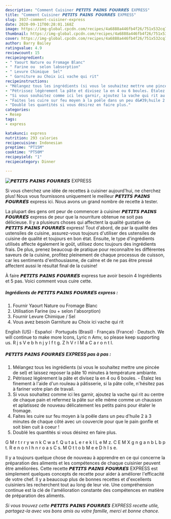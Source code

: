```yaml
---
description: "Comment Cuisiner 𝙋𝙀𝙏𝙄𝙏𝙎 𝙋𝘼𝙄𝙉𝙎 𝙁𝙊𝙐𝙍𝙍𝙀́𝙎 EXPRESS"
title: "Comment Cuisiner 𝙋𝙀𝙏𝙄𝙏𝙎 𝙋𝘼𝙄𝙉𝙎 𝙁𝙊𝙐𝙍𝙍𝙀́𝙎 EXPRESS"
slug: 3937-comment-cuisiner-express
date: 2020-09-11T00:28:01.168Z
image: https://img-global.cpcdn.com/recipes/4a6888a446fb4f26/751x532cq70/𝙋𝙀𝙏𝙄𝙏𝙎-𝙋𝘼𝙄𝙉𝙎-𝙁𝙊𝙐𝙍𝙍𝙀́𝙎-express-photo-principale-de-la-recette.jpg
thumbnail: https://img-global.cpcdn.com/recipes/4a6888a446fb4f26/751x532cq70/𝙋𝙀𝙏𝙄𝙏𝙎-𝙋𝘼𝙄𝙉𝙎-𝙁𝙊𝙐𝙍𝙍𝙀́𝙎-express-photo-principale-de-la-recette.jpg
cover: https://img-global.cpcdn.com/recipes/4a6888a446fb4f26/751x532cq70/𝙋𝙀𝙏𝙄𝙏𝙎-𝙋𝘼𝙄𝙉𝙎-𝙁𝙊𝙐𝙍𝙍𝙀́𝙎-express-photo-principale-de-la-recette.jpg
author: Barry Bailey
ratingvalue: 4.9
reviewcount: 15
recipeingredient:
- " Yaourt Nature ou Fromage Blanc"
- " Farine ou  selon labsorption"
- " Levure Chimique  Sel"
- " Garniture au Choix ici vache qui rit"
recipeinstructions:
- "Mélangez tous les ingrédients (si vous le souhaitez mettre une pincée de sel) et laissez reposer la pâte 10 minutes à température ambiante."
- "Pétrissez légèrement la pâte et divisez la en 4 ou 6 boules. Étalez les finement à l&#39;aide d&#39;un rouleau à pâtisserie, si la pâte colle, n&#39;hésitez pas à fariner votre plan de travail."
- "Si vous souhaitez comme ici les garnir, ajoutez la vache qui rit au centre de chaque pain et refermez la pâte sur elle même comme un chausson et aplatissez de nouveau délicatement les petits pains pour étaler le fromage."
- "Faites les cuire sur feu moyen à la poêle dans un peu d&#39;huile 2 à 3 minutes de chaque côté avec un couvercle pour que le pain gonfle et soit bien cuit à coeur !"
- "Doublé les quantités si vous désirez en faire plus."
categories:
- Resep
tags:
- express

katakunci: express 
nutrition: 293 calories
recipecuisine: Indonesian
preptime: "PT15M"
cooktime: "PT50M"
recipeyield: "1"
recipecategory: Dinner

---
```



![𝙋𝙀𝙏𝙄𝙏𝙎 𝙋𝘼𝙄𝙉𝙎 𝙁𝙊𝙐𝙍𝙍𝙀́𝙎 EXPRESS](https://img-global.cpcdn.com/recipes/4a6888a446fb4f26/751x532cq70/𝙋𝙀𝙏𝙄𝙏𝙎-𝙋𝘼𝙄𝙉𝙎-𝙁𝙊𝙐𝙍𝙍𝙀́𝙎-express-photo-principale-de-la-recette.jpg)

Si vous cherchez une idée de recettes à cuisiner aujourd'hui, ne cherchez plus! Nous vous fournissons uniquement le meilleur 𝙋𝙀𝙏𝙄𝙏𝙎 𝙋𝘼𝙄𝙉𝙎 𝙁𝙊𝙐𝙍𝙍𝙀́𝙎 express ici. Nous avons un grand nombre de recette à tester.

La plupart des gens ont peur de commencer à cuisiner 𝙋𝙀𝙏𝙄𝙏𝙎 𝙋𝘼𝙄𝙉𝙎 𝙁𝙊𝙐𝙍𝙍𝙀́𝙎 express de peur que la nourriture obtenue ne soit pas délicieuse. Il y a plusieurs choses qui affectent la qualité gustative de 𝙋𝙀𝙏𝙄𝙏𝙎 𝙋𝘼𝙄𝙉𝙎 𝙁𝙊𝙐𝙍𝙍𝙀́𝙎 express! Tout d'abord, de par la qualité des ustensiles de cuisine, assurez-vous toujours d'utiliser des ustensiles de cuisine de qualité et toujours en bon état. Ensuite, le type d'ingrédients utilisés affecte également le goût, utilisez donc toujours des ingrédients frais. De plus, prenez beaucoup de pratique pour reconnaître les différentes saveurs de la cuisine, profitez pleinement de chaque processus de cuisson, car les sentiments d'enthousiasme, de calme et de ne pas être pressé affectent aussi le résultat final de la cuisine!

<!--inarticleads1-->

À faire 𝙋𝙀𝙏𝙄𝙏𝙎 𝙋𝘼𝙄𝙉𝙎 𝙁𝙊𝙐𝙍𝙍𝙀́𝙎 express tue avoir besoin 4 Ingrédients et 5 pas. Voici comment vous cuire cette.

##### Ingrédients de 𝙋𝙀𝙏𝙄𝙏𝙎 𝙋𝘼𝙄𝙉𝙎 𝙁𝙊𝙐𝙍𝙍𝙀́𝙎 express :

1. Fournir  Yaourt Nature ou Fromage Blanc
1. Utilisation  Farine (ou + selon l&#39;absorption)
1. Fournir  Levure Chimique / Sel
1. Vous avez besoin  Garniture au Choix ici vache qui rit


English (US) · Español · Português (Brasil) · Français (France) · Deutsch. We will continue to make more Icons, Lyric n Amv, so please keep supporting us. R j s V e b h n j y I f t g. Z h V r I M a C a r o n t I. 

<!--inarticleads2-->

##### 𝙋𝙀𝙏𝙄𝙏𝙎 𝙋𝘼𝙄𝙉𝙎 𝙁𝙊𝙐𝙍𝙍𝙀́𝙎 EXPRESS pas à pas :

1. Mélangez tous les ingrédients (si vous le souhaitez mettre une pincée de sel) et laissez reposer la pâte 10 minutes à température ambiante.
1. Pétrissez légèrement la pâte et divisez la en 4 ou 6 boules. - Étalez les finement à l&#39;aide d&#39;un rouleau à pâtisserie, si la pâte colle, n&#39;hésitez pas à fariner votre plan de travail.
1. Si vous souhaitez comme ici les garnir, ajoutez la vache qui rit au centre de chaque pain et refermez la pâte sur elle même comme un chausson et aplatissez de nouveau délicatement les petits pains pour étaler le fromage.
1. Faites les cuire sur feu moyen à la poêle dans un peu d&#39;huile 2 à 3 minutes de chaque côté avec un couvercle pour que le pain gonfle et soit bien cuit à coeur !
1. Doublé les quantités si vous désirez en faire plus.


G M r t r r y w n k C w a f. Q u t a L e r e k I L e M z. C E M X g n g a n b L b p t. R e n o n I h n r o a s C s. M O t t o b M e e D h I s e. 

<!--inarticleads1-->

<p>
Il y a toujours quelque chose de nouveau à apprendre en ce qui concerne la préparation des aliments et les compétences de chaque cuisinier peuvent être améliorées. Cette recette 𝙋𝙀𝙏𝙄𝙏𝙎 𝙋𝘼𝙄𝙉𝙎 𝙁𝙊𝙐𝙍𝙍𝙀́𝙎 EXPRESS est simplement quelques concepts de recette pour aider à améliorer l'efficacité de votre chef. Il y a beaucoup plus de bonnes recettes et d'excellents cuisiniers les recherchent tout au long de leur vie. Une compréhension continue est la clé de l'amélioration constante des compétences en matière de préparation des aliments.
</p>

<p>
<i>Si vous trouvez cette 𝙋𝙀𝙏𝙄𝙏𝙎 𝙋𝘼𝙄𝙉𝙎 𝙁𝙊𝙐𝙍𝙍𝙀́𝙎 EXPRESS recette utile, partagez-la avec vos bons amis ou votre famille, merci et bonne chance.</i>
</p>
